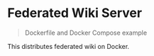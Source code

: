 # Federated Wiki Server

> Dockerfile and Docker Compose example

This distributes federated wiki on Docker.

